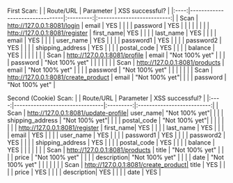 First Scan:
|      | Route/URL                      | Parameter | XSS successful?            |
|:----:|--------------------------------|:---------:|:--------------------------:|
| Scan | http://127.0.0.1:8081/login    | email     |             YES            |
|      |                                | password  |             YES            |
|      |                                |           |                            |
|      | http://127.0.0.1:8081/register | first_name|             YES            |
|      |                                | last_name |             YES            |
|      |                                | email     |             YES            |
|      |                                | user_name |             YES            |
|      |                                | password1 |             YES            |
|      |                                | password2 |             YES            |
|      |                                | shipping_address |             YES     |
|      |                                | postal_code |             YES          |
|      |                                | balance   |             YES            |
|      |                                |           |                            |
| Scan | http://127.0.0.1:8081/profile  | email     |        "Not 100% yet"      |
|      |                                | password  |        "Not 100% yet"      |
|      |                                |           |                            |
| Scan | http://127.0.0.1:8081/products | email     |        "Not 100% yet"      |
|      |                                | password  |        "Not 100% yet"      |
|      |                                |           |                            |
| Scan | http://127.0.0.1:8081/create_product | email     |        "Not 100% yet"|
|      |                                | password  |        "Not 100% yet"      |

Second (Cookie) Scan:
|      | Route/URL                      | Parameter | XSS successful?            |
|:----:|--------------------------------|:---------:|:--------------------------:|
| Scan | http://127.0.0.1:8081/update-profile| user_name|             "Not 100% yet"|
|      |                                | shipping_address |             "Not 100% yet"|
|      |                                | postal_code |             "Not 100% yet"|
|      |                                |           |                            |
|      | http://127.0.0.1:8081/register | first_name|             YES            |
|      |                                | last_name |             YES            |
|      |                                | email     |             YES            |
|      |                                | user_name |             YES            |
|      |                                | password1 |             YES            |
|      |                                | password2 |             YES            |
|      |                                | shipping_address |             YES     |
|      |                                | postal_code |             YES          |
|      |                                | balance   |             YES            |
|      |                                |           |                            |
| Scan | http://127.0.0.1:8081/products | title     |        "Not 100% yet"      |
|      |                                | price	    |        "Not 100% yet"      |
|      |                                | description|        "Not 100% yet"     |
|      |                                | date	    |        "Not 100% yet"      |
|      |                                |           |                            |
| Scan | http://127.0.0.1:8081/create_product| title     |        YES            |
|      |                                | price	    |        YES                 |
|      |                                | description|        YES                |
|      |                                | date	    |        YES                 |